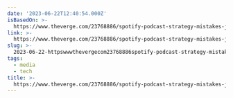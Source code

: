 ```yaml
---
date: '2023-06-22T12:40:54.000Z'
isBasedOn: >-
  https://www.theverge.com/23768886/spotify-podcast-strategy-mistakes-joe-rogan-exclusives-trevor-noah
link: >-
  https://www.theverge.com/23768886/spotify-podcast-strategy-mistakes-joe-rogan-exclusives-trevor-noah
slug: >-
  2023-06-22-httpswwwthevergecom23768886spotify-podcast-strategy-mistakes-joe-rogan-exclusives-trevor-noah
tags:
  - media
  - tech
title: >-
  https://www.theverge.com/23768886/spotify-podcast-strategy-mistakes-joe-rogan-exclusives-trevor-noah
---
```


